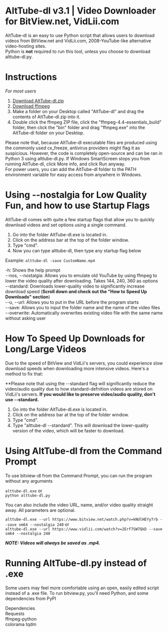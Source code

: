 # AltTube-dl v3.1 | Video Downloader for BitView.net, VidLii.com
AltTube-dl is an easy to use Python script that allows users to download videos from BitView.net and VidLii.com, 2008-YouTube-like alternative video-hosting sites.  
Python is **not** required to run this tool, unless you choose to download alttube-dl.py.

# Instructions
*For most users*
1. [Download AltTube-dl.zip](https://github.com/DareDeveloperbruh/AltTube-dl/raw/main/build/exe.win-amd64-3.9/alttube-dl.exe)
2. [Download ffmpeg](https://www.gyan.dev/ffmpeg/builds/ffmpeg-release-essentials.7z)
3. Make a folder on your Desktop called "AltTube-dl" and drag the contents of AltTube-dl.zip into it.
4. Double click the ffmpeg ZIP file, click the "ffmpeg-4.4-essentials_build" folder, then click the "bin" folder and drag "ffmpeg.exe" into the AltTube-dl folder on your Desktop.

Please note that, because AltTube-dl executable files are produced using the commonly used cx_freeze, antivirus providers might flag it as suspicious. However, the code is completely open-source and can be ran in Python 3 using alttube-dl.py.
If Windows SmartScreen stops you from running AltTube-dl, click More info, and click Run anyway.  
For power users, you can add the AltTube-dl folder to the PATH environment variable for easy access from anywhere in Windows.

# Using --nostalgia for Low Quality Fun, and how to use Startup Flags
AltTube-dl comes with quite a few startup flags that allow you to quickly download videos and set options using a single command.

1. Go into the folder AltTube-dl.exe is located in.
2. Click on the address bar at the top of the folder window.
3. Type "cmd".
4. Now you can type alttube-dl, then type any startup flag  below

Example: `alttube-dl -save CustomName.mp4`

-h: Shows the help prompt  
--nos, --nostalgia: Allows you to emulate old YouTube by using ffmpeg to lower the video quality after downloading. Takes 144, 240, 360 as options  
--standard: Downloads lower-quality video to significantly increase download speed (**Scroll down and check out the "How to Speed Up Downloads" section**)  
--u, --url: Allows you to put in the URL before the program starts  
--save: Allows you to input the folder name and the name of the video files  
--overwrite: Automatically overwrites existing video file with the same name without asking user  

# How To Speed Up Downloads for Long/Large Videos
Due to the speed of BitView and VidLii's servers, you could experience slow download speeds when downloading more intensive videos. Here's a method to fix that:

**Please note that using the --standard flag will significantly reduce the video/audio quality due to how standard-defnition videos are stored on VidLii's servers.
**If you would like to preserve video/audio quality, don't use --standard.**

1. Go into the folder AltTube-dl.exe is located in.
2. Click on the address bar at the top of the folder window.
3. Type "cmd".
4. Type "alttube-dl --standard". This will download the lower-quality version of the video, which will be faster to download.

# Using AltTube-dl from the Command Prompt
To use bitview-dl from the Command Prompt, you can run the program without any arguments

`alttube-dl.exe` or  
`python alttube-dl.py`

You can also include the video URL, name, and/or video quality straight away. All parameters are optional.

`alttube-dl.exe --url https://www.bitview.net/watch.php?v=kNUlHEYy7rb --save sm64 --nostalgia 240` or  
`alttube-dl.exe --url https://www.vidlii.com/watch?v=2Erf7SW7QkD --save sm64 --nostalgia 240`  

***NOTE: Videos will always be saved as .mp4.***

# Running AltTube-dl.py instead of .exe
Some users may feel more comfortable using an open, easily edited script instead of a .exe file. To run bitview.py, you'll need Python, and some dependencies from PyPI  
  
Dependencies  
Requests  
ffmpeg-python  
colorama
tqdm

